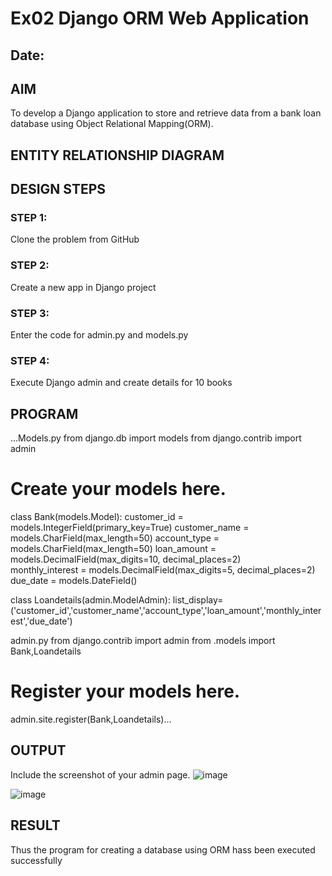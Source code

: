 # Ex02 Django ORM Web Application
## Date: 

## AIM
To develop a Django application to store and retrieve data from a bank loan database using Object Relational Mapping(ORM).

## ENTITY RELATIONSHIP DIAGRAM



## DESIGN STEPS

### STEP 1:
Clone the problem from GitHub

### STEP 2:
Create a new app in Django project

### STEP 3:
Enter the code for admin.py and models.py

### STEP 4:
Execute Django admin and create details for 10 books

## PROGRAM
...Models.py 
from django.db import models
from django.contrib import admin
# Create your models here.

class Bank(models.Model):
    customer_id = models.IntegerField(primary_key=True)
    customer_name = models.CharField(max_length=50)
    account_type = models.CharField(max_length=50)
    loan_amount = models.DecimalField(max_digits=10, decimal_places=2)  
    monthly_interest = models.DecimalField(max_digits=5, decimal_places=2)  
    due_date = models.DateField()

class Loandetails(admin.ModelAdmin):
    list_display= ('customer_id','customer_name','account_type','loan_amount','monthly_interest','due_date')

admin.py 
from django.contrib import admin
from .models import Bank,Loandetails

# Register your models here.
admin.site.register(Bank,Loandetails)...


## OUTPUT
Include the screenshot of your admin page.
![image](https://github.com/user-attachments/assets/7419e4e8-175e-4ccd-89fd-ecfad80b5630)

![image](https://github.com/user-attachments/assets/a4c3c64d-0a42-43ab-99ed-95989ec89789)



## RESULT
Thus the program for creating a database using ORM hass been executed successfully
